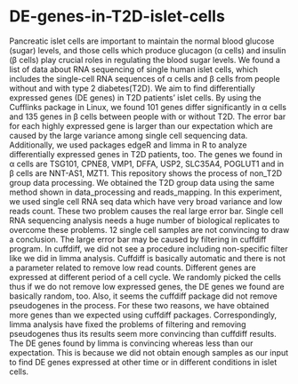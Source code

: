 # DE-genes-in-T2D-islet-cells
Pancreatic islet cells are important to maintain the normal blood glucose (sugar) levels, and those cells which produce glucagon (α cells) and insulin (β cells) play crucial roles in regulating the blood sugar levels. We found a list of data about RNA sequencing of single human islet cells, which includes the single-cell RNA sequences of α cells and β cells from people without and with type 2 diabetes(T2D). We aim to find differentially expressed genes (DE genes) in T2D patients’ islet cells. By using the Cufflinks package in Linux, we found 101 genes differ significantly in α cells and 135 genes in β cells between people with or without T2D. The error bar for each highly expressed gene is larger than our expectation which are caused by the large variance among single cell sequencing data. Additionally, we used packages edgeR and limma in R to analyze differentially expressed genes in T2D patients, too. The genes we found in α cells are TSG101, CPNE8, VMP1, DFFA, USP2, SLC35A4, POGLUT1 and in β cells are NNT-AS1, MZT1.
This repository shows the process of non_T2D group data processing. We obtained the T2D group data using the same method shown in data_processing and reads_mapping.
In this experiment, we used single cell RNA seq data which have very broad variance and low reads count. These two problem causes the real large error bar. Single cell RNA sequencing analysis needs a huge number of biological replicates to overcome these problems. 12 single cell samples are not convincing to draw a conclusion. The large error bar may be caused by filtering in cuffdiff program. In cuffdiff, we did not see a procedure including non-specific filter like we did in limma analysis. Cuffdiff is basically automatic and there is not a parameter related to remove low read counts. Different genes are expressed at different period of a cell cycle. We randomly picked the cells thus if we do not remove low expressed genes, the DE genes we found are basically random, too. Also, it seems the cuffdiff package did not remove pseudogenes in the process. For these two reasons, we have obtained more genes than we expected using cuffdiff packages. Correspondingly, limma analysis have fixed the problems of filtering and removing pseudogenes thus its results seem more convincing than cuffdiff results. The DE genes found by limma is convincing whereas less than our expectation. This is because we did not obtain enough samples as our input to find DE genes expressed at other time or in different conditions in islet cells.
